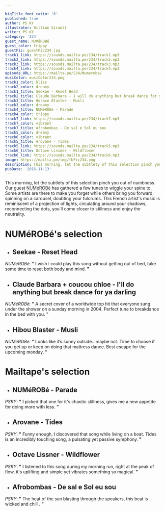 ```yaml
---

bigTitle_font_ratio: '6'
published: true
author: PS KY
illustrator: William Girault
writer: PS KY
category: '234'
guest_name: NUMéROBé
guest_color: trippy
guestPic: guestPic234.jpg
track1_link: https://sounds.mailta.pe/234/track1.mp3
track2_link: https://sounds.mailta.pe/234/track2.mp3
track3_link: https://sounds.mailta.pe/234/track3.mp3
track4_link: https://sounds.mailta.pe/234/track4.mp3
episode_URL: https://mailta.pe/234/Numerobe/
musiColor: musiColor234.png
track1_color: bliss
track2_color: dreamy
track1_title: Seekae - Reset Head
track2_title: Claude Barbara - I will do anything but break dance for ya , darling (w coucou chloé )
track3_title: Horace Blaster - Musli
track3_color: dreamy
track4_title: NUMéROBé - Parade
track4_color: trippy
track7_link: https://sounds.mailta.pe/234/track7.mp3
track7_color: vibrant
track7_title: Afrobombas - De sal e Sol eu sou
track5_color: dreamy
track6_color: vibrant
track5_title: Arovane - Tides
track5_link: https://sounds.mailta.pe/234/track5.mp3
track6_title: Octave Lissner - Wildflower
track6_link: https://sounds.mailta.pe/234/track6.mp3
image: https://mailta.pe/img/fbPic234.png
description: This morning, let the subtlety of this selection pinch you out of numbness. Our guest NUMéRObé has gathered a few tunes to wiggle your spine to. Some artists are there to make you forget while others bring you forward, spinning on a carousel, doubting your fulcrums.
pubDate: '2016-11-13'
---
```

 This morning, let the subtlety of this selection pinch you out of numbness. Our guest [NUMéROBé](https://www.facebook.com/NuMeroBe/ "Numérobé's FB") has gathered a few tunes to wiggle your spine to. Some artists are there to make you forget while others bring you forward, spinning on a carousel, doubting your fulcrums. This French artist's music is reminiscent of a projection of lights, circulating around your shadows, reconnecting the dots, you'll come closer to stillness and enjoy the neutrality. 


# **NUMéROBé's selection**

+ ## Seekae - Reset Head 
_NUMéROBé_: **"** I wish I could play this song without getting out of bed, take some time to reset both body and mind. **"** 

+ ## Claude Barbara + coucou chloe -  I'll do anything but break dance for ya darling
_NUMéROBé_: **"** A secret cover of a worldwide top hit that everyone sung under the shower on a sunday morning in 2004. Perfect tune to breakdance in the bed with you. **"** 

+ ## Hibou Blaster - Musli 
_NUMéROBé_: **"** Looks like it’s sunny outside…maybe not. Time to choose if you get up or keep on doing that mattress dance. Best escape for the upcoming monday. **"** 

# **Mailtape's selection**

+ ## NUMéROBé - Parade 
_PSKY_:  **"**  I picked that one for it's chaotic stillness, gives me a new appetite for doing more with less. **"** 

+ ## Arovane - Tides
_PSKY_:  **"**  Funny enough, I discovered that song while living on a boat. Tides is an incredibly touching song, a pulsating yet passive symphony. **"** 

+ ## Octave Lissner - Wildflower 
_PSKY_:  **"**  I listened to this song during my morning run, right at the peak of flow, it's uplifting and simple yet vibrates something so magical. **"** 

+ ## Afrobombas - De sal e Sol eu sou
_PSKY_:  **"**  The heat of the sun blasting through the speakers, this beat is wicked and chill .  **"** 

